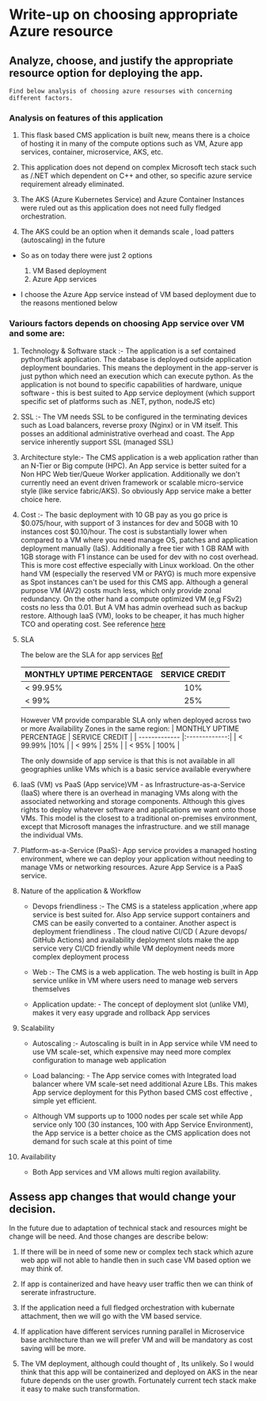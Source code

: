 # Write-up on choosing appropriate Azure resource

## Analyze, choose, and justify the appropriate resource option for deploying the app.

    Find below analysis of choosing azure resourses with concerning different factors.

### Analysis on features of this application

1. This flask based CMS application is built new, means there is a choice of hosting it in many of the compute options such as VM, Azure app services, container, microservice, AKS, etc.

2. This application does not depend on complex Microsoft tech stack such as /.NET which dependent on C++ and other, so specific azure service requirement already eliminated.

3. The AKS (Azure Kubernetes Service) and Azure Container Instances were ruled out as this application does not need fully fledged orchestration.  

4. The AKS could be an option when it demands scale , load patters (autoscaling) in the future

- So as on today there were just 2 options
   1. VM Based deployment
   2. Azure App services

- I choose the Azure App service instead of VM based deployment due to the reasons mentioned below

### Variours factors depends on choosing App service over VM and some are:

1. Technology & Software stack :- The application is a sef contained python/flask application. The database is deployed outside application deployment boundaries. This means the deployment in the app-server is just python which need an execution which can execute python. As the application is not bound to specific capabilities of hardware, unique software - this is best suited to App service deployment (which support specific set of platforms such as .NET, python, nodeJS etc)

1. SSL :- The VM needs SSL to be configured in the terminating devices such as Load balancers, reverse proxy (Nginx) or in VM itself. This posses an additional administrative overhead and coast. The App service inherently support SSL (managed SSL)

1. Architecture style:- The CMS application is a web application rather than an N-Tier or Big compute (HPC). An App service is better suited for a Non HPC Web tier/Queue Worker application. Additionally we don't currently need an event driven framework or scalable micro-service style (like service fabric/AKS). So obviously App service make a better choice here.

1. Cost :- The basic deployment with 10 GB pay as you go price is $0.075/hour, with support of 3 instances for dev and 50GB with 10 instances cost $0.10/hour. The cost is substantially lower when compared to a VM where you need manage OS, patches and application deployment manually (IaS). Additionally a free tier with 1 GB RAM with 1GB storage with F1 instance can be used for dev with no cost overhead. This is more cost effective especially with Linux workload. On the other hand VM (especially the reserved VM or PAYG) is much more expensive as Spot instances can't be used for this CMS app. Although a general purpose VM (AV2) costs much less, which only provide zonal redundancy. On the other hand a compute optimized VM (e,g FSv2) costs no less tha 0.01. But A VM has admin overhead such as backup restore. Although IaaS (VM), looks to be cheaper, it has much higher TCO and operating cost. See reference [here](https://www.bmc.com/blogs/saas-vs-paas-vs-iaas-whats-the-difference-and-how-to-choose/)

1. SLA

    The below are the SLA for app services [Ref](https://azure.microsoft.com/en-gb/support/legal/sla/app-service/v1_4/)

    | MONTHLY UPTIME PERCENTAGE        | SERVICE CREDIT            |
    | ------------- |:-------------:|
    | < 99.95%       |10% |
    | < 99% | 25%      |

    However VM provide comparable SLA only when deployed across two or more Availability Zones in the same region:
    | MONTHLY UPTIME PERCENTAGE        | SERVICE CREDIT            |
    | ------------- |:-------------:|
    | < 99.99%       |10% |
    | < 99% | 25%      |
    | < 95% | 100%      |

    The only downside of app service is that this is not available in all geographies unlike VMs which is a basic service available everywhere

1. IaaS (VM) vs PaaS (App service)VM - as Infrastructure-as-a-Service (IaaS) where there is an overhead in managing VMs along with the associated networking and storage components. Although this gives rights to deploy whatever software and applications we want onto those VMs. This model is the closest to a traditional on-premises environment, except that Microsoft manages the infrastructure. and we still manage the individual VMs.

1. Platform-as-a-Service (PaaS)- App service provides a managed hosting environment, where we can deploy your application without needing to manage VMs or networking resources. Azure App Service is a PaaS service.

1. Nature of the application & Workflow

   * Devops friendliness :- The CMS is a stateless application ,where app service is best suited for. Also App service support containers and CMS can be easily converted to a container.  Another aspect is deployment friendliness . The cloud native CI/CD ( Azure devops/ GitHub Actions) and availability deployment slots make the app service very CI/CD friendly while VM deployment needs more complex deployment process

   * Web :- The CMS is a web application.  The web hosting is built in App service unlike in VM where users need to manage web servers themselves

   * Application update: - The concept of deployment slot (unlike VM), makes it very easy upgrade and rollback App services

1. Scalability

    * Autoscaling :- Autoscaling is built in in App service while VM need to use VM scale-set, which expensive may need more complex configuration to manage web application  
  
    * Load balancing: - The App service comes with Integrated load balancer where VM scale-set need additional Azure LBs. This makes App service deployment for this Python based CMS cost effective , simple yet efficient.
  
    * Although VM supports up to 1000 nodes per scale set while App service only 100 (30 instances, 100 with App Service Environment), the App service is a better choice as the CMS application does not demand for such scale at this point of time

1. Availability

   * Both App services and VM allows multi region availability.



## Assess app changes that would change your decision.

In the future due to adaptation of technical stack and resources might be change will be need. And those changes are describe below:

1. If there will be in need of some new or complex tech stack which azure web app will not able to handle then in such case VM based option we may think of.

2. If app is containerized and have heavy user traffic then we can think of sererate infrastructure.

3. If the application need a full fledged orchestration with kubernate attachment, then we will go with the VM based service.

4. If application have different services running parallel in Microservice base architecture than we will prefer VM and will be mandatory as cost saving will be more. 

5. The VM deployment, although could thought of , Its unlikely. So I would think that this app will be containerized and deployed on AKS in the near future depends on the user growth. Fortunately current tech stack make it easy to make such transformation.
